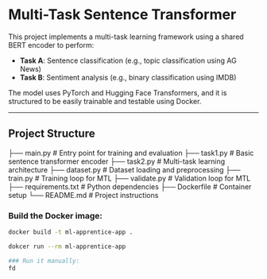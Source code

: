 # Multi-Task Sentence Transformer

This project implements a multi-task learning framework using a shared BERT encoder to perform:
- **Task A**: Sentence classification (e.g., topic classification using AG News)
- **Task B**: Sentiment analysis (e.g., binary classification using IMDB)

The model uses PyTorch and Hugging Face Transformers, and it is structured to be easily trainable and testable using Docker.

---

## Project Structure

├── main.py # Entry point for training and evaluation
├── task1.py # Basic sentence transformer encoder
├── task2.py # Multi-task learning architecture
├── dataset.py # Dataset loading and preprocessing
├── train.py # Training loop for MTL
├── validate.py # Validation loop for MTL
├── requirements.txt # Python dependencies
├── Dockerfile # Container setup
└── README.md # Project instructions


### Build the Docker image:

```bash
docker build -t ml-apprentice-app .

dokcer run --rm ml-apprentice-app

### Run it manually:
fd
